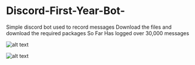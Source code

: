 # Discord-First-Year-Bot-
Simple discord bot used to record messages 
Download the files and download the required packages 
So Far Has logged over 30,000 messages 


![alt text](https://github.com/easondan/Discord-Message-Logging-Bot/blob/main/Screen%20Shot%202022-01-18%20at%203.36.33%20PM.png)

![alt text](https://github.com/easondan/Discord-Message-Logging-Bot/blob/main/Screen%20Shot%202022-01-18%20at%203.36.55%20PM.png)
